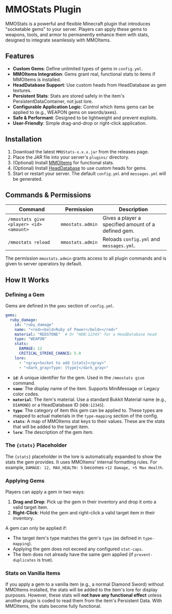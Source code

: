 # MMOStats Plugin

MMOStats is a powerful and flexible Minecraft plugin that introduces "socketable gems" to your server. Players can apply these gems to weapons, tools, and armor to permanently enhance them with stats, designed to integrate seamlessly with MMOItems.

## Features

- **Custom Gems**: Define unlimited types of gems in `config.yml`.
- **MMOItems Integration**: Gems grant real, functional stats to items if MMOItems is installed.
- **HeadDatabase Support**: Use custom heads from HeadDatabase as gem textures.
- **Persistent Stats**: Stats are stored safely in the item's PersistentDataContainer, not just lore.
- **Configurable Application Logic**: Control which items gems can be applied to (e.g., WEAPON gems on swords/axes).
- **Safe & Performant**: Designed to be lightweight and prevent exploits.
- **User-Friendly**: Simple drag-and-drop or right-click application.

## Installation

1.  Download the latest `MMOStats-x.x.x.jar` from the releases page.
2.  Place the JAR file into your server's `plugins/` directory.
3.  (Optional) Install [MMOItems](https://www.spigotmc.org/resources/mmoitems-premium.39267/) for functional stats.
4.  (Optional) Install [HeadDatabase](https://www.spigotmc.org/resources/head-database.14280/) to use custom heads for gems.
5.  Start or restart your server. The default `config.yml` and `messages.yml` will be generated.

## Commands & Permissions

| Command                                  | Permission         | Description                                     |
| ---------------------------------------- | ------------------ | ----------------------------------------------- |
| `/mmostats give <player> <id> <amount>`  | `mmostats.admin`   | Gives a player a specified amount of a defined gem. |
| `/mmostats reload`                       | `mmostats.admin`   | Reloads `config.yml` and `messages.yml`.        |

The permission `mmostats.admin` grants access to all plugin commands and is given to server operators by default.

## How It Works

### Defining a Gem

Gems are defined in the `gems` section of `config.yml`.

```yaml
gems:
  ruby_damage:
    id: "ruby_damage"
    name: "<red><bold>Ruby of Power</bold></red>"
    material: "REDSTONE"  # Or "HDB:12345" for a HeadDatabase head
    type: "WEAPON"
    stats:
      DAMAGE: 12
      CRITICAL_STRIKE_CHANCE: 5.0
    lore:
      - "<gray>Socket to add {stats}</gray>"
      - "<dark_gray>Type: {type}</dark_gray>"
```

-   **`id`**: A unique identifier for the gem. Used in the `/mmostats give` command.
-   **`name`**: The display name of the item. Supports MiniMessage or Legacy color codes.
-   **`material`**: The item's material. Use a standard Bukkit Material name (e.g., `DIAMOND`) or a HeadDatabase ID (`HDB:12345`).
-   **`type`**: The category of item this gem can be applied to. These types are mapped to actual materials in the `type-mapping` section of the config.
-   **`stats`**: A map of MMOItems stat keys to their values. These are the stats that will be added to the target item.
-   **`lore`**: The description of the gem item.

### The `{stats}` Placeholder

The `{stats}` placeholder in the lore is automatically expanded to show the stats the gem provides. It uses MMOItems' internal formatting rules. For example, `DAMAGE: 12, MAX_HEALTH: 5` becomes `+12 Damage, +5 Max Health`.

### Applying Gems

Players can apply a gem in two ways:
1.  **Drag and Drop**: Pick up the gem in their inventory and drop it onto a valid target item.
2.  **Right-Click**: Hold the gem and right-click a valid target item in their inventory.

A gem can only be applied if:
- The target item's type matches the gem's `type` (as defined in `type-mapping`).
- Applying the gem does not exceed any configured `stat-caps`.
- The item does not already have the same gem applied (if `prevent-duplicates` is true).

### Stats on Vanilla Items

If you apply a gem to a vanilla item (e.g., a normal Diamond Sword) without MMOItems installed, the stats will be added to the item's lore for display purposes. However, these stats will **not have any functional effect** unless another plugin is coded to read them from the item's Persistent Data. With MMOItems, the stats become fully functional.

